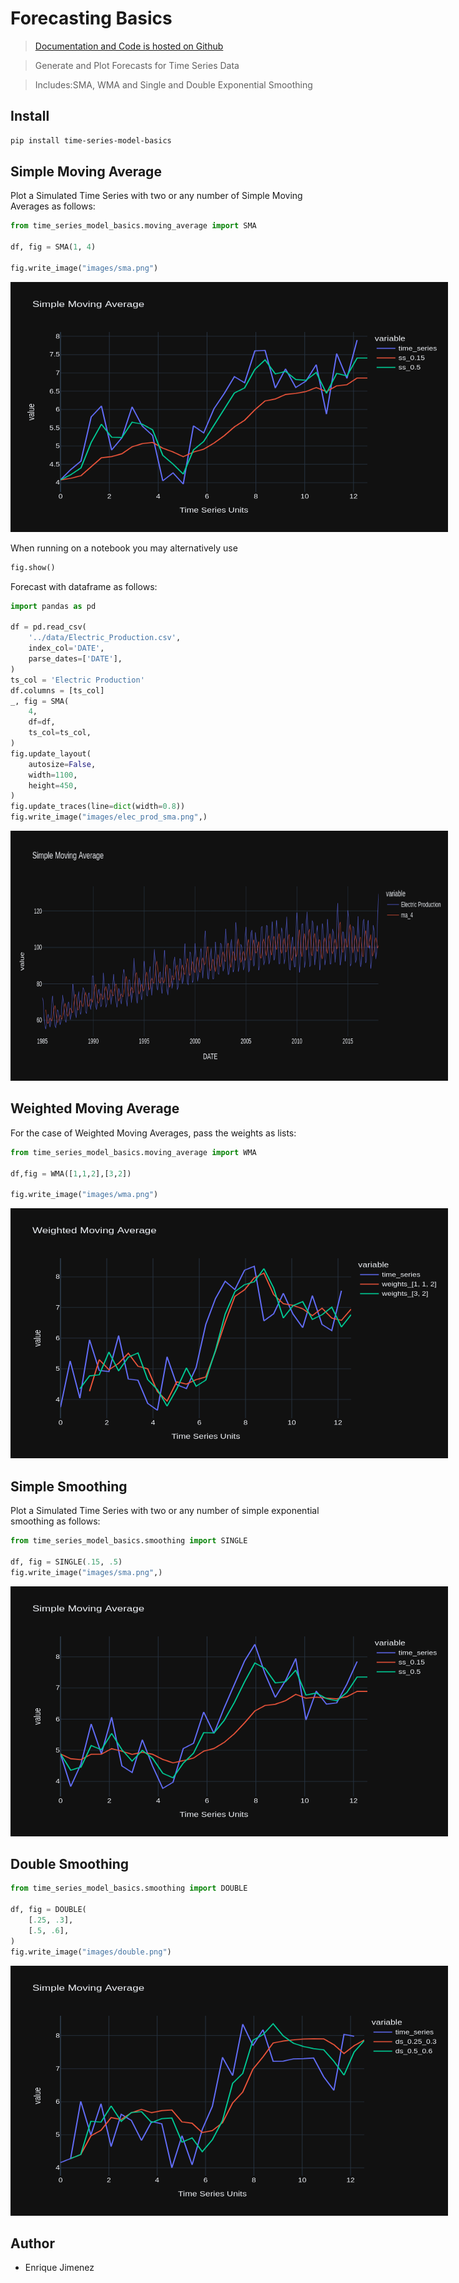 # Forecasting Basics
> <a href='https://github.com/kikejimenez/time_series_model_basics'>Documentation and Code is hosted on Github</a>  


> Generate and Plot Forecasts for Time Series Data 

> Includes:SMA, WMA and Single and Double Exponential Smoothing 

## Install

```bash
pip install time-series-model-basics
```

## Simple Moving Average

Plot a Simulated Time Series with two or  any number of Simple Moving Averages as follows:

```python
from time_series_model_basics.moving_average import SMA

df, fig = SMA(1, 4)

fig.write_image("images/sma.png")
```

<img src="nbs/images/sma.png" width="700" height="400" style="max-width: 700px">

When running on a notebook you may alternatively use
```python
fig.show()
```

Forecast with dataframe as follows:

```python
import pandas as pd

df = pd.read_csv(
    '../data/Electric_Production.csv',
    index_col='DATE',
    parse_dates=['DATE'],
)
ts_col = 'Electric Production'
df.columns = [ts_col]
_, fig = SMA(
    4,
    df=df,
    ts_col=ts_col,
)
fig.update_layout(
    autosize=False,
    width=1100,
    height=450,
)
fig.update_traces(line=dict(width=0.8))
fig.write_image("images/elec_prod_sma.png",)
```

<img src="nbs/images/elec_prod_sma.png" width="700" height="400" style="max-width: 700px">

## Weighted Moving Average

For the case of  Weighted Moving Averages, pass the weights as lists:

```python
from time_series_model_basics.moving_average import WMA

df,fig = WMA([1,1,2],[3,2])

fig.write_image("images/wma.png")
```

<img src="nbs/images/wma.png" width="700" height="400" style="max-width: 700px">

## Simple Smoothing 

Plot a Simulated Time Series with two or  any number of simple exponential smoothing as follows:

```python
from time_series_model_basics.smoothing import SINGLE

df, fig = SINGLE(.15, .5)
fig.write_image("images/sma.png",)
```

<img src="nbs/images/simple.png" width="700" height="400" style="max-width: 700px">

## Double Smoothing 

```python
from time_series_model_basics.smoothing import DOUBLE

df, fig = DOUBLE(
    [.25, .3],
    [.5, .6],
)
fig.write_image("images/double.png")
```

<img src="nbs/images/double.png" width="700" height="400" style="max-width: 700px">

## Author

- Enrique Jimenez
